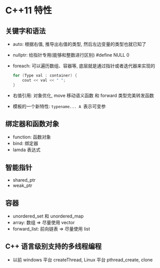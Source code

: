 # C++11 特性

## 关键字和语法

  + auto: 根据右值, 推导出右值的类型, 然后左边变量的类型也就已知了

  + nullptr: 给指针专用(能够和整数进行区别)  #define NULL 0

  + foreach: 可以遍历数组、容器等, 底层就是通过指针或者迭代器来实现的

    ```c++
    for (Type val : container) {
        cout << val << " ";
    }
    ```

  + 右值引用: 对象优化, move 移动语义函数 和 forward 类型完美转发函数

  + 模板的一个新特性: ```typename... A ```表示可变参

## 绑定器和函数对象

+ function: 函数对象
+ bind: 绑定器
+ lamda 表达式

## 智能指针

+ shared_ptr 
+ weak_ptr

## 容器

+ unordered_set 和 unordered_map
+ array: 数组 => 尽量使用 vector
+ forward_list: 前向链表 => 尽量使用 list

## C++ 语言级别支持的多线程编程

+ 以前 windows 平台 createThread, Linux 平台 pthread_create, clone